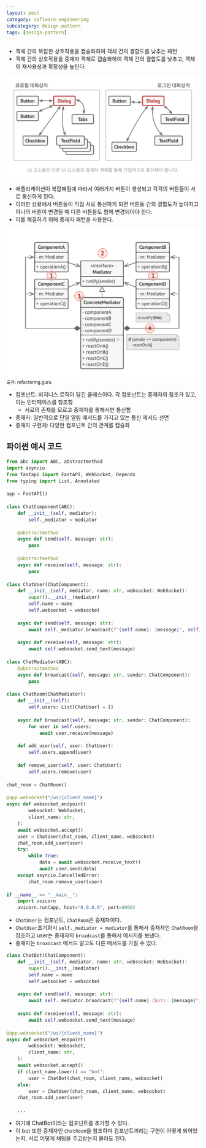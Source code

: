 ```yaml
---
layout: post
category: software-engineering
subcategory: design-pattern
tags: [design-pattern]
---
```


- 객체 간의 복잡한 상호작용을 캡슐화하여 객체 간의 결합도를 낮추는 패턴
- 객체 간의 상호작용을 중재자 객체로 캡슐화하여 객체 간의 결합도를 낮추고, 객체의 재사용성과 확장성을 높인다.

![alt text](/assets/images/design-pattern/image/8/image.png)
- 애플리케이션이 복잡해짐에 따라서 여러가지 버튼이 생성되고 각각의 버튼들이 서로 통신하게 된다.
- 이러한 상황에서 버튼들이 직접 서로 통신하게 되면 버튼들 간의 결합도가 높아지고 하나의 버튼이 변경될 때 다른 버튼들도 함께 변경되어야 한다.
- 이를 해결하기 위해 중재자 패턴을 사용한다.

![alt text](/assets/images/design-pattern/image/8/image-1.png)
<sub>출처: refactoring.guru</sub>

- 컴포넌트: 비지니스 로직이 담긴 클래스이다. 각 컴포넌트는 중재자의 참조가 있고, 이는 인터페이스를 참조함
    - 서로의 존재를 모르고 중재자를 통해서만 통신함
- 중재자: 일반적으로 단일 알림 메서드를 가지고 있는 통신 메서드 선언
- 중재자 구현체: 다양한 컴포넌트 간의 관계를 캡슐화

## 파이썬 예시 코드

```python
from abc import ABC, abstractmethod
import asyncio
from fastapi import FastAPI, WebSocket, Depends
from typing import List, Annotated

app = FastAPI()

class ChatComponent(ABC):
    def __init__(self, mediator):
        self._mediator = mediator

    @abstractmethod
    async def send(self, message: str):
        pass

    @abstractmethod
    async def receive(self, message: str):
        pass

class ChatUser(ChatComponent):
    def __init__(self, mediator, name: str, websocket: WebSocket):
        super().__init__(mediator)
        self.name = name
        self.websocket = websocket

    async def send(self, message: str):
        await self._mediator.broadcast(f"{self.name}: {message}", self)

    async def receive(self, message: str):
        await self.websocket.send_text(message)

class ChatMediator(ABC):
    @abstractmethod
    async def broadcast(self, message: str, sender: ChatComponent):
        pass

class ChatRoom(ChatMediator):
    def __init__(self):
        self.users: List[ChatUser] = []

    async def broadcast(self, message: str, sender: ChatComponent):
        for user in self.users:
            await user.receive(message)

    def add_user(self, user: ChatUser):
        self.users.append(user)

    def remove_user(self, user: ChatUser):
        self.users.remove(user)

chat_room = ChatRoom()

@app.websocket("/ws/{client_name}")
async def websocket_endpoint(
        websocket: WebSocket,
        client_name: str,
    ):
    await websocket.accept()
    user = ChatUser(chat_room, client_name, websocket)
    chat_room.add_user(user)
    try:
        while True:
            data = await websocket.receive_text()
            await user.send(data)
    except asyncio.CancelledError:
        chat_room.remove_user(user)

if __name__ == "__main__":
    import uvicorn
    uvicorn.run(app, host="0.0.0.0", port=8000)
```

- `ChatUser`는 컴포넌트, `ChatRoom`은 중재자이다.
- `ChatUser`초기화시 `self._mediator = mediator`를 통해서 중재자인 `ChatRoom`을 참조하고 user는 중재자의 `broadcast`를 통해서 메시지를 보낸다.
- 중재자는 `broadcast` 메서드 말고도 다른 메서드를 가질 수 있다.

```python
class ChatBot(ChatComponent):
    def __init__(self, mediator, name: str, websocket: WebSocket):
        super().__init__(mediator)
        self.name = name
        self.websocket = websocket

    async def send(self, message: str):
        await self._mediator.broadcast(f"{self.name} (bot): {message}", self)

    async def receive(self, message: str):
        await self.websocket.send_text(message)

@app.websocket("/ws/{client_name}")
async def websocket_endpoint(
        websocket: WebSocket,
        client_name: str,
    ):
    await websocket.accept()
    if client_name.lower() == "bot":
        user = ChatBot(chat_room, client_name, websocket)
    else:
        user = ChatUser(chat_room, client_name, websocket)
    chat_room.add_user(user)

    ...

```

- 여기에 ChatBot이라는 컴포넌트를 추가할 수 있다.
- 이 bot 또한 중재자인 `ChatRoom`을 참조하며 컴포넌트끼리는 구현이 어떻게 되어있는지, 서로 어떻게 채팅을 주고받는지 몰라도 된다.